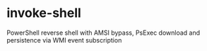 # invoke-shell
PowerShell reverse shell with AMSI bypass, PsExec download and persistence via WMI event subscription
